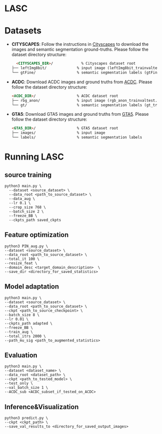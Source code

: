 # LASC
# Datasets
* **CITYSCAPES**: Follow the instructions in [Cityscapes](https://www.cityscapes-dataset.com/)
  to download the images and semantic segmentation ground-truths. Please follow the dataset directory structure:
  ```html
    <CITYSCAPES_DIR>/             % Cityscapes dataset root
  ├── leftImg8bit/              % input image (leftImg8bit_trainvaltest.zip)
  └── gtFine/                   % semantic segmentation labels (gtFine_trainvaltest.zip)
  ```

* **ACDC**: Download ACDC images and ground truths from [ACDC](https://acdc.vision.ee.ethz.ch/download). Please follow the dataset directory structure:
  ```html
  <ACDC_DIR>/                   % ACDC dataset root
  ├── rbg_anon/                 % input image (rgb_anon_trainvaltest.zip)
  └── gt/                       % semantic segmentation labels (gt_trainval.zip)
  ```
* **GTA5**: Download GTA5 images and ground truths from [GTA5](https://download.visinf.tu-darmstadt.de/data/from_games/). Please follow the dataset directory structure:
  ```html
  <GTA5_DIR>/                   % GTA5 dataset root
  ├── images/                   % input image 
  └── labels/                   % semantic segmentation labels
  ```
# Running LASC
## source training
```
python3 main.py \
  --dataset <source_dataset> \
  --data_root <path_to_source_dataset> \
  --data_aug \
  --lr 0.1 \
  --crop_size 768 \
  --batch_size 2 \
  --freeze_BB \
  --ckpts_path saved_ckpts
```
## Feature optimization
```
python3 PIN_aug.py \
--dataset <source_dataset> \
--data_root <path_to_source_dataset> \
--total_it 100 \
--resize_feat \
--domain_desc <target_domain_description>  \
--save_dir <directory_for_saved_statistics>
```
## Model adaptation
```
python3 main.py \
--dataset <source_dataset> \
--data_root <path_to_source_dataset> \
--ckpt <path_to_source_checkpoint> \
--batch_size 8 \
--lr 0.01 \
--ckpts_path adapted \
--freeze_BB \
--train_aug \
--total_itrs 2000 \ 
--path_mu_sig <path_to_augmented_statistics>
```
## Evaluation
```
python3 main.py \
--dataset <dataset_name> \
--data_root <dataset_path> \
--ckpt <path_to_tested_model> \
--test_only \
--val_batch_size 1 \
--ACDC_sub <ACDC_subset_if_tested_on_ACDC>   
```
## Inference&Visualization
```
python3 predict.py \
--ckpt <ckpt_path> \
--save_val_results_to <directory_for_saved_output_images>
```

